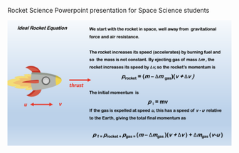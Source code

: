 Rocket Science Powerpoint presentation for Space Science students

![](https://raw.githubusercontent.com/steviecurran/rocket-science/refs/heads/main/ideal_rocket.png)
